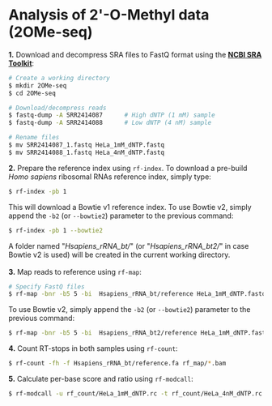 # Analysis of 2'-O-Methyl data (2OMe-seq)

__1.__ Download and decompress SRA files to FastQ format using the [__NCBI SRA Toolkit__](https://trace.ncbi.nlm.nih.gov/Traces/sra/sra.cgi?view=software):

```bash
# Create a working directory
$ mkdir 2OMe-seq
$ cd 2OMe-seq

# Download/decompress reads
$ fastq-dump -A SRR2414087		# High dNTP (1 mM) sample
$ fastq-dump -A SRR2414088		# Low dNTP (4 nM) sample

# Rename files
$ mv SRR2414087_1.fastq HeLa_1mM_dNTP.fastq
$ mv SRR2414088_1.fastq HeLa_4nM_dNTP.fastq 
```

__2.__ Prepare the reference index using ``rf-index``. To download a pre-build *Homo sapiens* ribosomal RNAs reference index, simply type:

```bash
$ rf-index -pb 1 
```

This will download a Bowtie v1 reference index. To use Bowtie v2, simply append the ``-b2`` (or ``--bowtie2``) parameter to the previous command:

```bash
$ rf-index -pb 1 --bowtie2 
```

A folder named "*Hsapiens\_rRNA_bt/*" (or "*Hsapiens\_rRNA_bt2/*" in case Bowtie v2 is used) will be created in the current working directory.<br/><br/>
__3.__ Map reads to reference using ``rf-map``:

```bash
# Specify FastQ files
$ rf-map -bnr -b5 5 -bi  Hsapiens_rRNA_bt/reference HeLa_1mM_dNTP.fastq HeLa_4nM_dNTP.fastq
```

To use Bowtie v2, simply append the ``-b2`` (or ``--bowtie2``) parameter to the previous command:

```bash
$ rf-map -bnr -b5 5 -bi  Hsapiens_rRNA_bt2/reference HeLa_1mM_dNTP.fastq HeLa_4nM_dNTP.fastq --bowtie2
```

__4.__ Count RT-stops in both samples using ``rf-count``:

```bash
$ rf-count -fh -f Hsapiens_rRNA_bt/reference.fa rf_map/*.bam
```

__5.__ Calculate per-base score and ratio using ``rf-modcall``:

```bash
$ rf-modcall -u rf_count/HeLa_1mM_dNTP.rc -t rf_count/HeLa_4nM_dNTP.rc -i rf_count/index.rci
```